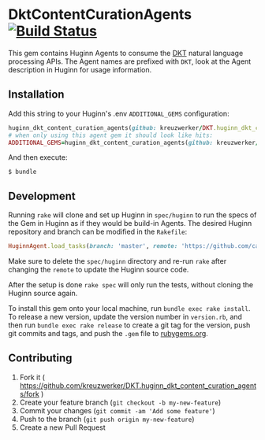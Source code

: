 # DktContentCurationAgents [![Build Status](https://travis-ci.org/kreuzwerker/DKT.huginn_dkt_content_curation_agents.svg?branch=master)](https://travis-ci.org/kreuzwerker/DKT.huginn_dkt_content_curation_agents)

This gem contains Huginn Agents to consume the [DKT](https://github.com/dkt-projekt/) natural language processing APIs. The Agent names are prefixed with `DKT`, look at the Agent description in Huginn for usage information.

## Installation

Add this string to your Huginn's .env `ADDITIONAL_GEMS` configuration:

```ruby
huginn_dkt_content_curation_agents(github: kreuzwerker/DKT.huginn_dkt_content_curation_agents)
# when only using this agent gem it should look like hits:
ADDITIONAL_GEMS=huginn_dkt_content_curation_agents(github: kreuzwerker/DKT.huginn_dkt_content_curation_agents)
```

And then execute:

    $ bundle

## Development

Running `rake` will clone and set up Huginn in `spec/huginn` to run the specs of the Gem in Huginn as if they would be build-in Agents. The desired Huginn repository and branch can be modified in the `Rakefile`:

```ruby
HuginnAgent.load_tasks(branch: 'master', remote: 'https://github.com/cantino/huginn.git')
```

Make sure to delete the `spec/huginn` directory and re-run `rake` after changing the `remote` to update the Huginn source code.

After the setup is done `rake spec` will only run the tests, without cloning the Huginn source again.

To install this gem onto your local machine, run `bundle exec rake install`. To release a new version, update the version number in `version.rb`, and then run `bundle exec rake release` to create a git tag for the version, push git commits and tags, and push the `.gem` file to [rubygems.org](https://rubygems.org).

## Contributing

1. Fork it ( https://github.com/kreuzwerker/DKT.huginn_dkt_content_curation_agents/fork )
2. Create your feature branch (`git checkout -b my-new-feature`)
3. Commit your changes (`git commit -am 'Add some feature'`)
4. Push to the branch (`git push origin my-new-feature`)
5. Create a new Pull Request
